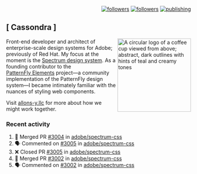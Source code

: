 <p align="right"><a rel="me" href="https://front-end.social/@castastrophe">
    <img alt="followers" title="Follow me on Mastodon" src="https://img.shields.io/mastodon/follow/109297102751309835?domain=https%3A%2F%2Ffront-end.social&label=Follow&logo=mastodon&logoColor=white&style=for-the-badge&labelColor=008080&color=006969"/></a>
  <a href="https://codepen.io/castastrophe/">
    <img alt="followers" title="Follow me on CodePen" src="https://img.shields.io/badge/23-1?color=640464&labelColor=7c007c&style=for-the-badge&logo=codepen&label=Follow"/></a>
<a href="https://castastrophe.medium.com/">
    <img alt="publishing" title="View articles on Medium" src="https://img.shields.io/badge/107-1?color=666&labelColor=444&label=subscribe&logo=medium&logoColor=white&style=for-the-badge"/></a>
</p>

## [&nbsp;Cassondra&nbsp;]

<img align="right" src="https://github-production-user-asset-6210df.s3.amazonaws.com/1840295/253016758-ba468774-1cd3-42c2-8f43-947b5eeb5edf.png" height="200" alt="A circular logo of a coffee cup viewed from above; abstract, dark outlines with hints of teal and creamy tones">

Front-end developer and architect of enterprise-scale design systems for Adobe; previously of Red Hat. My focus at the moment is the [Spectrum design system](https://github.com/adobe/spectrum-css). As a founding contributor to the [PatternFly&nbsp;Elements](https://github.com/patternfly/patternfly-elements) project&mdash;a community implementation of the PatternFly design system&mdash;I became intimately familiar with the nuances of styling web components.

Visit [allons-y.llc](http://allons-y.llc/) for more about how we might work together.

### Recent activity

<!--START_SECTION:activity-->
1. 🎉 Merged PR [#3004](https://github.com/adobe/spectrum-css/pull/3004) in [adobe/spectrum-css](https://github.com/adobe/spectrum-css)
2. 🗣 Commented on [#3005](https://github.com/adobe/spectrum-css/pull/3005#issuecomment-2299479908) in [adobe/spectrum-css](https://github.com/adobe/spectrum-css)
3. ❌ Closed PR [#3005](https://github.com/adobe/spectrum-css/pull/3005) in [adobe/spectrum-css](https://github.com/adobe/spectrum-css)
4. 🎉 Merged PR [#3002](https://github.com/adobe/spectrum-css/pull/3002) in [adobe/spectrum-css](https://github.com/adobe/spectrum-css)
5. 🗣 Commented on [#3002](https://github.com/adobe/spectrum-css/pull/3002#issuecomment-2299472677) in [adobe/spectrum-css](https://github.com/adobe/spectrum-css)
<!--END_SECTION:activity-->
